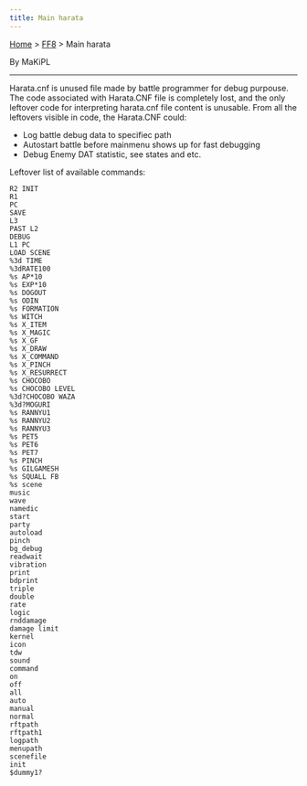 ```yaml
---
title: Main harata
---
```


[Home](/ff7-flat-wiki/Main%20Page.md) > [FF8](/ff7-flat-wiki/FF8.md) > Main harata

By MaKiPL

------------------------------------------------------------------------

Harata.cnf is unused file made by battle programmer for debug purpouse.
The code associated with Harata.CNF file is completely lost, and the
only leftover code for interpreting harata.cnf file content is unusable.
From all the leftovers visible in code, the Harata.CNF could:

-   Log battle debug data to specifiec path
-   Autostart battle before mainmenu shows up for fast debugging
-   Debug Enemy DAT statistic, see states and etc.

Leftover list of available commands:

`R2 INIT`  
`R1 `  
`PC `  
`SAVE `  
`L3 `  
`PAST L2 `  
`DEBUG  `  
`L1 PC `  
`LOAD SCENE`  
`%3d TIME  `  
`%3dRATE100`  
`%s AP*10 `  
`%s EXP*10 `  
`%s DOGOUT `  
`%s ODIN  `  
`%s FORMATION `  
`%s WITCH `  
`%s X_ITEM `  
`%s X_MAGIC`  
`%s X_GF  `  
`%s X_DRAW `  
`%s X_COMMAND `  
`%s X_PINCH`  
`%s X_RESURRECT`  
`%s CHOCOBO`  
`%s CHOCOBO LEVEL `  
`%3d?CHOCOBO WAZA  `  
`%3d?MOGURI `  
`%s RANNYU1`  
`%s RANNYU2`  
`%s RANNYU3`  
`%s PET5  `  
`%s PET6  `  
`%s PET7  `  
`%s PINCH `  
`%s GILGAMESH `  
`%s SQUALL FB `  
`%s scene `  
`music `  
`wave  `  
`namedic`  
`start `  
`party `  
`autoload  `  
`pinch `  
`bg_debug  `  
`readwait  `  
`vibration `  
`print `  
`bdprint`  
`triple `  
`double `  
`rate  `  
`logic `  
`rnddamage `  
`damage limit `  
`kernel `  
`icon  `  
`tdw`  
`sound `  
`command`  
`on `  
`off`  
`all`  
`auto  `  
`manual `  
`normal `  
`rftpath`  
`rftpath1  `  
`logpath`  
`menupath  `  
`scenefile `  
`init  `  
`$dummy1?`
